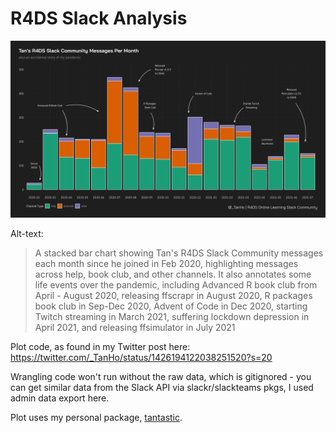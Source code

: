 # R4DS Slack Analysis

<img src = "https://github.com/tanho63/r4ds_slack_analysis/raw/main/tan_slack_messages.png" style = 'max-width:"100%";'>

Alt-text:

> A stacked bar chart showing Tan's R4DS Slack Community messages each month since he joined in Feb 2020, highlighting messages across help, book club, and other channels. It also annotates some life events over the pandemic, including Advanced R book club from April - August 2020, releasing ffscrapr in August 2020, R packages book club in Sep-Dec 2020, Advent of Code in Dec 2020, starting Twitch streaming in March 2021, suffering lockdown depression in April 2021, and releasing ffsimulator in July 2021

Plot code, as found in my Twitter post here: https://twitter.com/_TanHo/status/1426194122038251520?s=20

Wrangling code won't run without the raw data, which is gitignored - you can get similar data from the Slack API via slackr/slackteams pkgs, I used admin data export here.

Plot uses my personal package, [tantastic](https://github.com/tanho63/tantastic).
